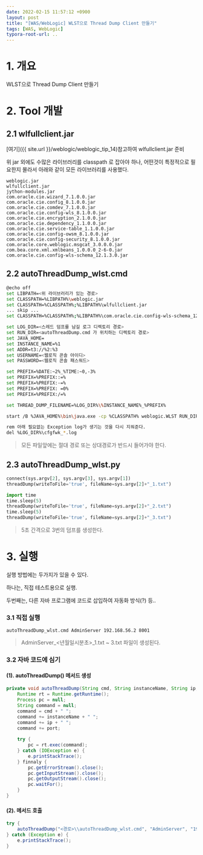 ```yaml
---
date: 2022-02-15 11:57:12 +0900
layout: post
title: "[WAS/WebLogic] WLST으로 Thread Dump Client 만들기"
tags: [WAS, WebLogic]
typora-root-url: ..
---
```



# 1. 개요

WLST으로 Thread Dump Client 만들기



# 2. Tool 개발

## 2.1 wlfullclient.jar

[여기]({{ site.url }}/weblogic/weblogic_tip_14)참고하여 wlfullclient.jar 준비



위 jar 외에도 수많은 라이브러리를 classpath 로 잡아야 하나, 어떤것이 특정적으로 필요한지 몰라서 아래와 같이 모든 라이브러리를 사용했다.



```
weblogic.jar
wlfullclient.jar
jython-modules.jar
com.oracle.cie.wizard_7.1.0.0.jar
com.oracle.cie.config_8.1.0.0.jar
com.oracle.cie.comdev_7.1.0.0.jar
com.oracle.cie.config-wls_8.1.0.0.jar
com.oracle.cie.encryption_2.1.0.0.jar
com.oracle.cie.dependency_1.1.0.0.jar
com.oracle.cie.service-table_1.1.0.0.jar
com.oracle.cie.config-owsm_8.1.0.0.jar
com.oracle.cie.config-security_8.1.0.0.jar
com.oracle.core.weblogic.msgcat_3.0.0.0.jar
com.bea.core.xml.xmlbeans_1.0.0.0_2-6-0.jar
com.oracle.cie.config-wls-schema_12.1.3.0.jar
```



## 2.2 autoThreadDump_wlst.cmd

```bash
@echo off
set LIBPATH=<위 라이브러리가 있는 경로>
set CLASSPATH=%LIBPATH%\weblogic.jar
set CLASSPATH=%CLASSPATH%;%LIBPATH%\wlfullclient.jar
... skip ...
set CLASSPATH=%CLASSPATH%;%LIBPATH%\com.oracle.cie.config-wls-schema_12.1.3.0.jar

set LOG_DIR=<스레드 덤프를 남길 로그 디렉토리 경로>
set RUN_DIR=<autoThreadDump.cmd 가 위치하는 디렉토리 경로>
set JAVA_HOME=
set INSTANCE_NAME=%1
set ADDR=t3://%2:%3
set USERNAME=<웹로직 콘솔 아이디>
set PASSWORD=<웹로직 콘솔 패스워드>

set PREFIX=%DATE:~2%_%TIME:~0,-3%
set PREFIX=%PREFIX::=%
set PREFIX=%PREFIX:-=%
set PREFIX=%PREFIX: =0%
set PREFIX=%PREFIX:/=%

set THREAD_DUMP_FILENAME=%LOG_DIR%\%INSTANCE_NAME%_%PREFIX%

start /B %JAVA_HOME%\bin\java.exe -cp %CLASSPATH% weblogic.WLST RUN_DIR%\autoThreadDump_wlst.py %ADDR% %USERNAME% %PASSWORD% %THREAD_DUMP_FILENAME%

rem 아래 필요없는 Exception log가 생기는 것을 다시 지워준다.
del %LOG_DIR%\cfgfwk_*.log
```

> 모든 파일앞에는 절대 경로 또는 상대경로가 반드시 들어가야 한다.



## 2.3 autoThreadDump_wlst.py

```python
connect(sys.argv[2], sys.argv[3], sys.argv[1])
threadDump(writeToFile='true', fileName=sys.argv[2]+"_1.txt")

import time
time.sleep(5)
threadDump(writeToFile='true', fileName=sys.argv[2]+"_2.txt")
time.sleep(5)
threadDump(writeToFile='true', fileName=sys.argv[2]+"_3.txt")
```

> 5초 간격으로 3번의 덤프를 생성한다.



# 3. 실행

실행 방법에는 두가지가 있을 수 있다.

하나는, 직접 테스트용으로 실행.

두번째는,  다른 자바 프로그램에 코드로 삽입하여 자동화 방식(?) 등..



### 3.1 직접 실행

```
autoThreadDump_wlst.cmd AdminServer 192.168.56.2 8001
```

> AdminServer_<년월일시분초>_1.txt ~ 3.txt 파일이 생성된다.



### 3.2 자바 코드에 심기

#### (1). autoThreadDump() 메서드 생성

```java
private void autoThreadDump(String cmd, String instanceName, String ip, String port) throws IOException, InterruptedException {
	Runtime rt = Runtime.getRuntime();
	Process pc = null;
	String command = null;
	command = cmd + " ";
	command += instanceName + " ";
	command += ip + " ";
	command += port;
	
	try {
		pc = rt.exec(command);
	} catch (IOException e) {
		e.printStackTrace();
	} finnaly {
		pc.getErrorStream().close();
		pc.getInputStream().close();
		pc.getOutputStream().close();
		pc.waitFor();
	}
}
```



#### (2). 메서드 호출

```java
try {
	autoThreadDump("<경로>\\autoThreadDump_wlst.cmd", "AdminServer", "192.168.56.2", "8001");
} catch (Exception e) {
	e.printStackTrace();
}
```

